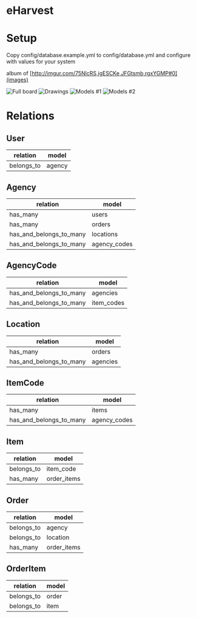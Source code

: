 eHarvest
=======

# Setup

Copy config/database.example.yml to config/database.yml and configure with values for your system

album of [http://imgur.com/75NlcRS,jgESCKe,JFGtsmb,rgxYGMP#0](images)

![Full board](http://imgur.com/75NlcRS.jpg)
![Drawings](http://imgur.com/jgESCKe.jpg)
![Models #1](http://imgur.com/JFGtsmb.jpg)
![Models #2](http://imgur.com/rgxYGMP.jpg)

# Relations

User
----

| relation | model |
-----------|--------
| belongs_to | agency |

Agency
-----

| relation | model |
-----------|--------
| has_many | users |
| has_many | orders |
| has_and_belongs_to_many | locations |
| has_and_belongs_to_many | agency_codes |

AgencyCode
----------

| relation | model |
-----------|--------
| has_and_belongs_to_many | agencies |
| has_and_belongs_to_many | item_codes |

Location
--------

| relation | model |
-----------|--------
| has_many | orders |
| has_and_belongs_to_many | agencies |

ItemCode
--------

| relation | model |
-----------|--------
| has_many | items |
| has_and_belongs_to_many | agency_codes |

Item
----
| relation | model |
-----------|--------
| belongs_to | item_code |
| has_many | order_items |

Order
-----

| relation | model |
-----------|--------
| belongs_to | agency |
| belongs_to | location |
| has_many | order_items |

OrderItem
---------

| relation | model |
-----------|--------
| belongs_to | order |
| belongs_to | item |

